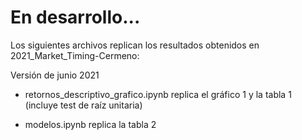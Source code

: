 # En desarrollo...

Los siguientes archivos replican los resultados obtenidos en 2021_Market_Timing-Cermeno:

Versión de junio 2021


* retornos_descriptivo_grafico.ipynb replica el gráfico 1 y la tabla 1 (incluye test de raíz unitaria)

* modelos.ipynb replica la tabla 2
